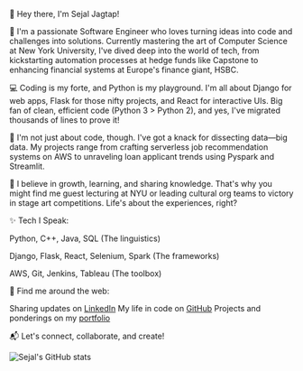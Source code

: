 <!--- 👋 Hi, I’m Sejal Jagtap( @sejalrj )
- 🌱 Computer Science Graduate Student at New York University, NY, USA
- 🖥️ Former Senior Associate at HSBC Bank (Synechron) 
- 💻 Former SDE at Fidelity National Information Services
- 👀 I absolutely love to design optimum performing algorithms!
- 📫 How to reach me ... Email: sj3251@nyu.edu / sejalrjagtap@gmail.com | LinkedIn:  linkedin.com/in/sejalrj/

sejalrj/sejalrj is a ✨ special ✨ repository because its `README.md` (this file) appears on your GitHub profile.
You can click the Preview link to take a look at your changes.
--->
<!-- ![Your Repository's Stats](https://github-readme-stats.vercel.app/api?username=sejalrj&show_icons=true) -->
<!-- ![Your Repository's Stats](https://github-readme-stats.vercel.app/api/top-langs/?username=sejalrj&theme=blue-green) -->
<!-- ![Profile View Counter](https://komarev.com/ghpvc/?username=sejalrj) -->
<!-- ![Your Repository's Stats](https://contrib.rocks/image?repo=sejalrj/Python) -->


👋 Hey there, I'm Sejal Jagtap!

🚀 I'm a passionate Software Engineer who loves turning ideas into code and challenges into solutions. Currently mastering the art of Computer Science at New York University, I've dived deep into the world of tech, from kickstarting automation processes at hedge funds like Capstone to enhancing financial systems at Europe's finance giant, HSBC.

💻 Coding is my forte, and Python is my playground. I'm all about Django for web apps, Flask for those nifty projects, and React for interactive UIs. Big fan of clean, efficient code (Python 3 > Python 2), and yes, I've migrated thousands of lines to prove it!

🔎 I'm not just about code, though. I've got a knack for dissecting data—big data. My projects range from crafting serverless job recommendation systems on AWS to unraveling loan applicant trends using Pyspark and Streamlit.

🌱 I believe in growth, learning, and sharing knowledge. That's why you might find me guest lecturing at NYU or leading cultural org teams to victory in stage art competitions. Life's about the experiences, right?

✨ Tech I Speak:

Python, C++, Java, SQL (The linguistics)

Django, Flask, React, Selenium, Spark (The frameworks)

AWS, Git, Jenkins, Tableau (The toolbox)

🔗 Find me around the web:

Sharing updates on [LinkedIn](https://www.linkedin.com/in/sejalrj)
My life in code on [GitHub](https://github.com/sejalrj)
Projects and ponderings on my [portfolio](https://sejalrj.github.io/sejaljagtap)

📬 Let's connect, collaborate, and create!

![Sejal's GitHub stats](https://github-readme-stats.vercel.app/api?username=sejalrj&show_icons=true)

